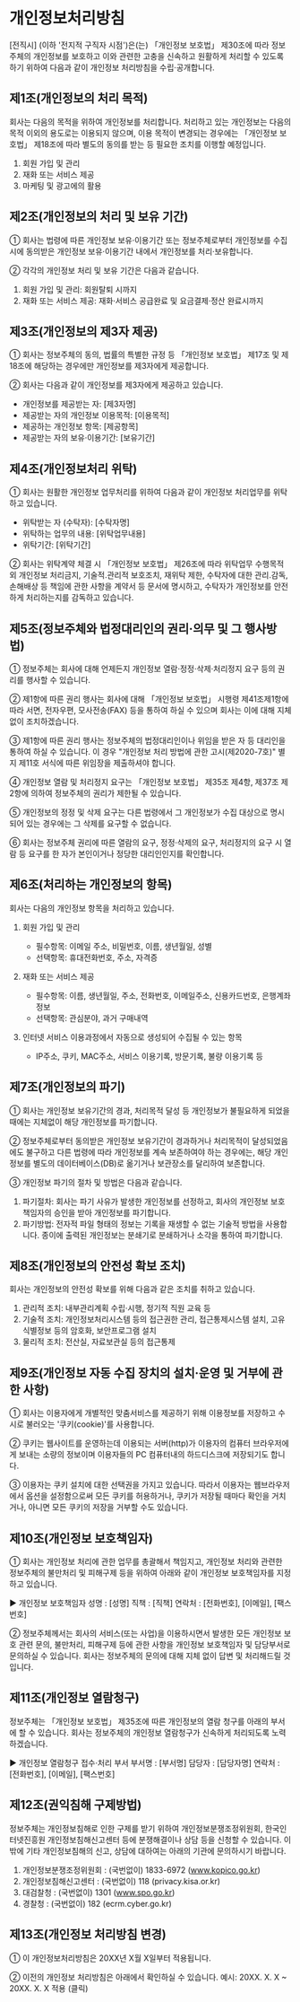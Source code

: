 # 개인정보처리방침

[전직시] (이하 '전지적 구직자 시점')은(는) 「개인정보 보호법」 제30조에 따라 정보주체의 개인정보를 보호하고 이와 관련한 고충을 신속하고 원활하게 처리할 수 있도록 하기 위하여 다음과 같이 개인정보 처리방침을 수립·공개합니다.

## 제1조(개인정보의 처리 목적)

회사는 다음의 목적을 위하여 개인정보를 처리합니다. 처리하고 있는 개인정보는 다음의 목적 이외의 용도로는 이용되지 않으며, 이용 목적이 변경되는 경우에는 「개인정보 보호법」 제18조에 따라 별도의 동의를 받는 등 필요한 조치를 이행할 예정입니다.

1. 회원 가입 및 관리
2. 재화 또는 서비스 제공
3. 마케팅 및 광고에의 활용

## 제2조(개인정보의 처리 및 보유 기간)

① 회사는 법령에 따른 개인정보 보유·이용기간 또는 정보주체로부터 개인정보를 수집 시에 동의받은 개인정보 보유·이용기간 내에서 개인정보를 처리·보유합니다.

② 각각의 개인정보 처리 및 보유 기간은 다음과 같습니다.
1. 회원 가입 및 관리: 회원탈퇴 시까지
2. 재화 또는 서비스 제공: 재화·서비스 공급완료 및 요금결제·정산 완료시까지

## 제3조(개인정보의 제3자 제공)

① 회사는 정보주체의 동의, 법률의 특별한 규정 등 「개인정보 보호법」 제17조 및 제18조에 해당하는 경우에만 개인정보를 제3자에게 제공합니다.

② 회사는 다음과 같이 개인정보를 제3자에게 제공하고 있습니다.
- 개인정보를 제공받는 자: [제3자명]
- 제공받는 자의 개인정보 이용목적: [이용목적]
- 제공하는 개인정보 항목: [제공항목]
- 제공받는 자의 보유·이용기간: [보유기간]

## 제4조(개인정보처리 위탁)

① 회사는 원활한 개인정보 업무처리를 위하여 다음과 같이 개인정보 처리업무를 위탁하고 있습니다.
- 위탁받는 자 (수탁자): [수탁자명]
- 위탁하는 업무의 내용: [위탁업무내용]
- 위탁기간: [위탁기간]

② 회사는 위탁계약 체결 시 「개인정보 보호법」 제26조에 따라 위탁업무 수행목적 외 개인정보 처리금지, 기술적․관리적 보호조치, 재위탁 제한, 수탁자에 대한 관리․감독, 손해배상 등 책임에 관한 사항을 계약서 등 문서에 명시하고, 수탁자가 개인정보를 안전하게 처리하는지를 감독하고 있습니다.

## 제5조(정보주체와 법정대리인의 권리·의무 및 그 행사방법)

① 정보주체는 회사에 대해 언제든지 개인정보 열람·정정·삭제·처리정지 요구 등의 권리를 행사할 수 있습니다.

② 제1항에 따른 권리 행사는 회사에 대해 「개인정보 보호법」 시행령 제41조제1항에 따라 서면, 전자우편, 모사전송(FAX) 등을 통하여 하실 수 있으며 회사는 이에 대해 지체 없이 조치하겠습니다.

③ 제1항에 따른 권리 행사는 정보주체의 법정대리인이나 위임을 받은 자 등 대리인을 통하여 하실 수 있습니다. 이 경우 "개인정보 처리 방법에 관한 고시(제2020-7호)" 별지 제11호 서식에 따른 위임장을 제출하셔야 합니다.

④ 개인정보 열람 및 처리정지 요구는 「개인정보 보호법」 제35조 제4항, 제37조 제2항에 의하여 정보주체의 권리가 제한될 수 있습니다.

⑤ 개인정보의 정정 및 삭제 요구는 다른 법령에서 그 개인정보가 수집 대상으로 명시되어 있는 경우에는 그 삭제를 요구할 수 없습니다.

⑥ 회사는 정보주체 권리에 따른 열람의 요구, 정정·삭제의 요구, 처리정지의 요구 시 열람 등 요구를 한 자가 본인이거나 정당한 대리인인지를 확인합니다.

## 제6조(처리하는 개인정보의 항목)

회사는 다음의 개인정보 항목을 처리하고 있습니다.

1. 회원 가입 및 관리
   - 필수항목: 이메일 주소, 비밀번호, 이름, 생년월일, 성별
   - 선택항목: 휴대전화번호, 주소, 자격증

2. 재화 또는 서비스 제공
   - 필수항목: 이름, 생년월일, 주소, 전화번호, 이메일주소, 신용카드번호, 은행계좌정보
   - 선택항목: 관심분야, 과거 구매내역

3. 인터넷 서비스 이용과정에서 자동으로 생성되어 수집될 수 있는 항목
   - IP주소, 쿠키, MAC주소, 서비스 이용기록, 방문기록, 불량 이용기록 등

## 제7조(개인정보의 파기)

① 회사는 개인정보 보유기간의 경과, 처리목적 달성 등 개인정보가 불필요하게 되었을 때에는 지체없이 해당 개인정보를 파기합니다.

② 정보주체로부터 동의받은 개인정보 보유기간이 경과하거나 처리목적이 달성되었음에도 불구하고 다른 법령에 따라 개인정보를 계속 보존하여야 하는 경우에는, 해당 개인정보를 별도의 데이터베이스(DB)로 옮기거나 보관장소를 달리하여 보존합니다.

③ 개인정보 파기의 절차 및 방법은 다음과 같습니다.
1. 파기절차: 회사는 파기 사유가 발생한 개인정보를 선정하고, 회사의 개인정보 보호책임자의 승인을 받아 개인정보를 파기합니다.
2. 파기방법: 전자적 파일 형태의 정보는 기록을 재생할 수 없는 기술적 방법을 사용합니다. 종이에 출력된 개인정보는 분쇄기로 분쇄하거나 소각을 통하여 파기합니다.

## 제8조(개인정보의 안전성 확보 조치)

회사는 개인정보의 안전성 확보를 위해 다음과 같은 조치를 취하고 있습니다.

1. 관리적 조치: 내부관리계획 수립·시행, 정기적 직원 교육 등
2. 기술적 조치: 개인정보처리시스템 등의 접근권한 관리, 접근통제시스템 설치, 고유식별정보 등의 암호화, 보안프로그램 설치
3. 물리적 조치: 전산실, 자료보관실 등의 접근통제

## 제9조(개인정보 자동 수집 장치의 설치·운영 및 거부에 관한 사항)

① 회사는 이용자에게 개별적인 맞춤서비스를 제공하기 위해 이용정보를 저장하고 수시로 불러오는 '쿠키(cookie)'를 사용합니다.

② 쿠키는 웹사이트를 운영하는데 이용되는 서버(http)가 이용자의 컴퓨터 브라우저에게 보내는 소량의 정보이며 이용자들의 PC 컴퓨터내의 하드디스크에 저장되기도 합니다.

③ 이용자는 쿠키 설치에 대한 선택권을 가지고 있습니다. 따라서 이용자는 웹브라우저에서 옵션을 설정함으로써 모든 쿠키를 허용하거나, 쿠키가 저장될 때마다 확인을 거치거나, 아니면 모든 쿠키의 저장을 거부할 수도 있습니다.

## 제10조(개인정보 보호책임자)

① 회사는 개인정보 처리에 관한 업무를 총괄해서 책임지고, 개인정보 처리와 관련한 정보주체의 불만처리 및 피해구제 등을 위하여 아래와 같이 개인정보 보호책임자를 지정하고 있습니다.

▶ 개인정보 보호책임자
성명 : [성명]
직책 : [직책]
연락처 : [전화번호], [이메일], [팩스번호]

② 정보주체께서는 회사의 서비스(또는 사업)을 이용하시면서 발생한 모든 개인정보 보호 관련 문의, 불만처리, 피해구제 등에 관한 사항을 개인정보 보호책임자 및 담당부서로 문의하실 수 있습니다. 회사는 정보주체의 문의에 대해 지체 없이 답변 및 처리해드릴 것입니다.

## 제11조(개인정보 열람청구)

정보주체는 「개인정보 보호법」 제35조에 따른 개인정보의 열람 청구를 아래의 부서에 할 수 있습니다. 회사는 정보주체의 개인정보 열람청구가 신속하게 처리되도록 노력하겠습니다.

▶ 개인정보 열람청구 접수·처리 부서
부서명 : [부서명]
담당자 : [담당자명]
연락처 : [전화번호], [이메일], [팩스번호]

## 제12조(권익침해 구제방법)

정보주체는 개인정보침해로 인한 구제를 받기 위하여 개인정보분쟁조정위원회, 한국인터넷진흥원 개인정보침해신고센터 등에 분쟁해결이나 상담 등을 신청할 수 있습니다. 이 밖에 기타 개인정보침해의 신고, 상담에 대하여는 아래의 기관에 문의하시기 바랍니다.

1. 개인정보분쟁조정위원회 : (국번없이) 1833-6972 (www.kopico.go.kr)
2. 개인정보침해신고센터 : (국번없이) 118 (privacy.kisa.or.kr)
3. 대검찰청 : (국번없이) 1301 (www.spo.go.kr)
4. 경찰청 : (국번없이) 182 (ecrm.cyber.go.kr)

## 제13조(개인정보 처리방침 변경)

① 이 개인정보처리방침은 20XX년 X월 X일부터 적용됩니다.

② 이전의 개인정보 처리방침은 아래에서 확인하실 수 있습니다.
   예시: 20XX. X. X ~ 20XX. X. X 적용 (클릭)




   
